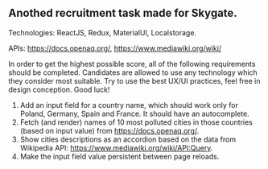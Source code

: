 ## Anothed recruitment task made for Skygate.

Technologies: ReactJS, Redux, MaterialUI, Localstorage.

APIs: https://docs.openaq.org/, https://www.mediawiki.org/wiki/




In order to get the highest possible score, all of the following requirements should be completed. Candidates are allowed to use any technology which they consider most suitable. Try to use the best UX/UI practices, feel free in design conception. Good luck!

1. Add an input field for a country name, which should work only for Poland, Germany, Spain and France. It should have an autocomplete.
2. Fetch (and render) names of 10 most polluted cities in those countries (based on input value) from https://docs.openaq.org/.
3. Show cities descriptions as an accordion based on the data from Wikipedia API: https://www.mediawiki.org/wiki/API:Query.
4. Make the input field value persistent between page reloads.
